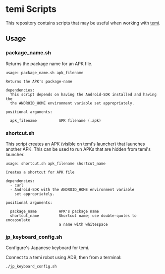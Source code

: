 # temi Scripts

This repository contains scripts that may be useful when working with [temi](https://www.robotemi.com/).


## Usage
### package_name.sh
Returns the package name for an APK file.
```
usage: package_name.sh apk_filename

Returns the APK's package-name

dependencies:
  This script depends on having the Android-SDK installed and having the
  the ANDROID_HOME environment variable set appropriately.

positional arguments:

  apk_filename          APK filename (.apk)
```

### shortcut.sh
This script creates an APK (visible on temi's launcher) that launches another APK. This can be used to run APKs that are hidden from temi's launcher.
```
usage: shortcut.sh apk_filename shortcut_name

Creates a shortcut for APK file

dependencies:
  - curl
  - Android-SDK with the ANDROID_HOME environment variable
    set appropriately.

positional arguments:

  package_name          APK's package name
  shortcut_name         Shortcut name; use double-quotes to encapsulate
                        a name with whitespace
```

### jp_keyboard_config.sh
Configure's Japanese keyboard for temi. 

Connect to a temi robot using ADB, then from a terminal:
```
./jp_keyboard_config.sh
```